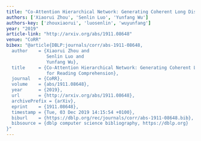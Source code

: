 ```yaml
---
title: "Co-Attention Hierarchical Network: Generating Coherent Long Distractors for Reading Comprehension"
authors: ['Xiaorui Zhou', 'Senlin Luo', 'Yunfang Wu']
authors-key: ['zhouxiaorui', 'luosenlin', 'wuyunfang']
year: "2019"
article-link: "http://arxiv.org/abs/1911.08648"
venue: "CoRR"
bibex: "@article{DBLP:journals/corr/abs-1911-08648,
  author    = {Xiaorui Zhou and
               Senlin Luo and
               Yunfang Wu},
  title     = {Co-Attention Hierarchical Network: Generating Coherent Long Distractors
               for Reading Comprehension},
  journal   = {CoRR},
  volume    = {abs/1911.08648},
  year      = {2019},
  url       = {http://arxiv.org/abs/1911.08648},
  archivePrefix = {arXiv},
  eprint    = {1911.08648},
  timestamp = {Tue, 03 Dec 2019 14:15:54 +0100},
  biburl    = {https://dblp.org/rec/journals/corr/abs-1911-08648.bib},
  bibsource = {dblp computer science bibliography, https://dblp.org}
}"
---
```

